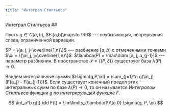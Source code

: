 ```yaml
---
title: "Интеграл Стилтьеса"
---
```

 Интеграл Стилтьеса ##

Пусть $g\in C[a,b)$,
$F:[a,b)\mapsto \RR$ --- неубывающая, непрерывная слева, ограниченной вариации.

$P = \{a_j, j=\overline{1,n}\}$ --- разбиение $[a,b]$ с отмеченными точками $\xi = \{\xi_j, j=\overline{1,n}\}$.
$\lambda(P) = \max\diam [a_j, a_{j-1}]$ --- параметр разбиения.
В пространстве $\mathcal P = \{ (P, \xi) \}$ существует база $\lambda(P)\to 0$.

Введём интегральные суммы $\sigma(g,P,\xi) = \sum_{j=1}^n g(\xi_j) (F(a_j) - F(a_{j-1}))$.
Если существует конечный предел этих интегральных сумм по базе $\lambda(P)\to 0$, то он называется
*Интегралом Стилтьеса функции $g$ по интегрирующей функцие $F$*.

$$ \int_a^b g(t) \dd F(t) = \lim\limits_{\lambda(P)\to 0} \sigma(g, P, \xi) $$
